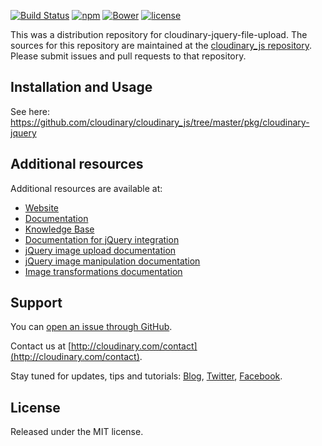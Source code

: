 [![Build Status](https://travis-ci.org/cloudinary/cloudinary_js.svg?branch=master)](https://travis-ci.org/cloudinary/cloudinary_js) [![npm](https://img.shields.io/npm/v/cloudinary-jquery-file-upload.svg?maxAge=2592000)]() [![Bower](https://img.shields.io/bower/v/cloudinary-jquery-file-upload.svg?maxAge=2592000)]() [![license](https://img.shields.io/github/license/cloudinary/pkg-cloudinary-jquery-file-upload.svg?maxAge=2592000)]()

This was a distribution repository for cloudinary-jquery-file-upload. The sources for this repository are maintained at the [cloudinary_js repository](https://github.com/cloudinary/cloudinary_js). Please submit issues and pull requests to that repository.


## Installation and Usage

See here: https://github.com/cloudinary/cloudinary_js/tree/master/pkg/cloudinary-jquery

## Additional resources

Additional resources are available at:

* [Website](http://cloudinary.com)
* [Documentation](http://cloudinary.com/documentation)
* [Knowledge Base](http://support.cloudinary.com/forums)
* [Documentation for jQuery integration](http://cloudinary.com/documentation/jquery_integration)
* [jQuery image upload documentation](http://cloudinary.com/documentation/jquery_image_upload)
* [jQuery image manipulation documentation](http://cloudinary.com/documentation/jquery_image_manipulation)
* [Image transformations documentation](http://cloudinary.com/documentation/image_transformations)

## Support

You can [open an issue through GitHub](https://github.com/cloudinary/cloudinary_js/issues).

Contact us at [http://cloudinary.com/contact](http://cloudinary.com/contact).

Stay tuned for updates, tips and tutorials: [Blog](http://cloudinary.com/blog), [Twitter](https://twitter.com/cloudinary), [Facebook](http://www.facebook.com/Cloudinary).


## License

Released under the MIT license.
